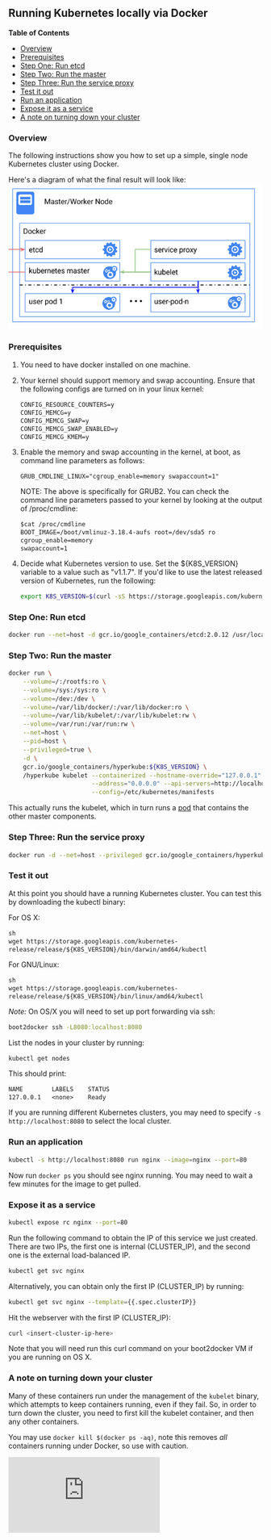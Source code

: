 <!-- BEGIN MUNGE: UNVERSIONED_WARNING -->


<!-- END MUNGE: UNVERSIONED_WARNING -->
Running Kubernetes locally via Docker
-------------------------------------

**Table of Contents**

- [Overview](#setting-up-a-cluster)
- [Prerequisites](#prerequisites)
- [Step One: Run etcd](#step-one-run-etcd)
- [Step Two: Run the master](#step-two-run-the-master)
- [Step Three: Run the service proxy](#step-three-run-the-service-proxy)
- [Test it out](#test-it-out)
- [Run an application](#run-an-application)
- [Expose it as a service](#expose-it-as-a-service)
- [A note on turning down your cluster](#a-note-on-turning-down-your-cluster)

### Overview

The following instructions show you how to set up a simple, single node Kubernetes cluster using Docker.

Here's a diagram of what the final result will look like:
![Kubernetes Single Node on Docker](k8s-singlenode-docker.png)

### Prerequisites

1. You need to have docker installed on one machine.
2. Your kernel should support memory and swap accounting. Ensure that the
following configs are turned on in your linux kernel:

    ```console
    CONFIG_RESOURCE_COUNTERS=y
    CONFIG_MEMCG=y
    CONFIG_MEMCG_SWAP=y
    CONFIG_MEMCG_SWAP_ENABLED=y
    CONFIG_MEMCG_KMEM=y
    ```

3. Enable the memory and swap accounting in the kernel, at boot, as command line
parameters as follows:

    ```console
    GRUB_CMDLINE_LINUX="cgroup_enable=memory swapaccount=1"
    ```

    NOTE: The above is specifically for GRUB2.
    You can check the command line parameters passed to your kernel by looking at the
    output of /proc/cmdline:

    ```console
    $cat /proc/cmdline
    BOOT_IMAGE=/boot/vmlinuz-3.18.4-aufs root=/dev/sda5 ro cgroup_enable=memory
    swapaccount=1
    ```

4. Decide what Kubernetes version to use. Set the ${K8S_VERSION} variable to a value such as "v1.1.7". If you'd like to use the latest released version of Kubernetes, run the following:

    ```sh
    export K8S_VERSION=$(curl -sS https://storage.googleapis.com/kubernetes-release/release/stable.txt)
    ```


### Step One: Run etcd

```sh
docker run --net=host -d gcr.io/google_containers/etcd:2.0.12 /usr/local/bin/etcd --addr=127.0.0.1:4001 --bind-addr=0.0.0.0:4001 --data-dir=/var/etcd/data
```

### Step Two: Run the master

```sh
docker run \
    --volume=/:/rootfs:ro \
    --volume=/sys:/sys:ro \
    --volume=/dev:/dev \
    --volume=/var/lib/docker/:/var/lib/docker:ro \
    --volume=/var/lib/kubelet/:/var/lib/kubelet:rw \
    --volume=/var/run:/var/run:rw \
    --net=host \
    --pid=host \
    --privileged=true \
    -d \
    gcr.io/google_containers/hyperkube:${K8S_VERSION} \
    /hyperkube kubelet --containerized --hostname-override="127.0.0.1" \
                       --address="0.0.0.0" --api-servers=http://localhost:8080 \
                       --config=/etc/kubernetes/manifests
```

This actually runs the kubelet, which in turn runs a [pod](../user-guide/pods.md) that contains the other master components.

### Step Three: Run the service proxy

```sh
docker run -d --net=host --privileged gcr.io/google_containers/hyperkube:${K8S_VERSION} /hyperkube proxy --master=http://127.0.0.1:8080 --v=2
```

### Test it out

At this point you should have a running Kubernetes cluster.  You can test this by downloading the kubectl
binary:

For OS X:

```
sh
wget https://storage.googleapis.com/kubernetes-release/release/${K8S_VERSION}/bin/darwin/amd64/kubectl
```

For GNU/Linux:

```
sh
wget https://storage.googleapis.com/kubernetes-release/release/${K8S_VERSION}/bin/linux/amd64/kubectl
```

*Note:*
On OS/X you will need to set up port forwarding via ssh:

```sh
boot2docker ssh -L8080:localhost:8080
```

List the nodes in your cluster by running:

```sh
kubectl get nodes
```

This should print:

```console
NAME        LABELS    STATUS
127.0.0.1   <none>    Ready
```

If you are running different Kubernetes clusters, you may need to specify `-s http://localhost:8080` to select the local cluster.

### Run an application

```sh
kubectl -s http://localhost:8080 run nginx --image=nginx --port=80
```

Now run `docker ps` you should see nginx running.  You may need to wait a few minutes for the image to get pulled.

### Expose it as a service

```sh
kubectl expose rc nginx --port=80
```

Run the following command to obtain the IP of this service we just created. There are two IPs, the first one is internal (CLUSTER_IP), and the second one is the external load-balanced IP.

```sh
kubectl get svc nginx
```

Alternatively, you can obtain only the first IP (CLUSTER_IP) by running:

```sh
kubectl get svc nginx --template={{.spec.clusterIP}}
```

Hit the webserver with the first IP (CLUSTER_IP):

```sh
curl <insert-cluster-ip-here>
```

Note that you will need run this curl command on your boot2docker VM if you are running on OS X.

### A note on turning down your cluster

Many of these containers run under the management of the `kubelet` binary, which attempts to keep containers running, even if they fail.  So, in order to turn down
the cluster, you need to first kill the kubelet container, and then any other containers.

You may use `docker kill $(docker ps -aq)`, note this removes _all_ containers running under Docker, so use with caution.



<!-- BEGIN MUNGE: IS_VERSIONED -->
<!-- TAG IS_VERSIONED -->
<!-- END MUNGE: IS_VERSIONED -->


<!-- BEGIN MUNGE: GENERATED_ANALYTICS -->
[![Analytics](https://kubernetes-site.appspot.com/UA-36037335-10/GitHub/docs/getting-started-guides/docker.md?pixel)]()
<!-- END MUNGE: GENERATED_ANALYTICS -->

